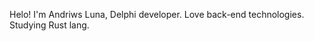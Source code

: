 
Helo! I'm Andriws Luna, Delphi developer.
Love back-end technologies.
Studying Rust lang.
<!---
andriwsluna/andriwsluna is a ✨ special ✨ repository because its `README.md` (this file) appears on your GitHub profile.
You can click the Preview link to take a look at your changes.
--->
